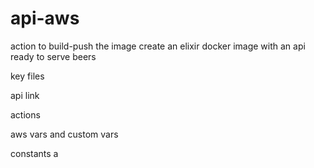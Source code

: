 # api-aws

action to build-push the image
create an elixir docker image with an api ready to serve beers

key files

api link

actions

aws vars and custom vars

constants
a
